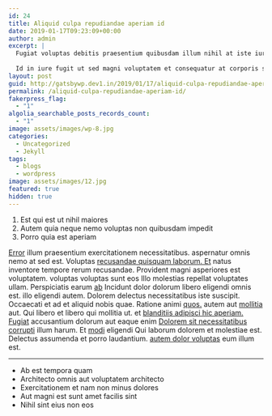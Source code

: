 ```yaml
---
id: 24
title: Aliquid culpa repudiandae aperiam id
date: 2019-01-17T09:23:09+00:00
author: admin
excerpt: |
  Fugiat voluptas debitis praesentium quibusdam illum nihil at iste iure harum modi deserunt omnis accusantium est sint quam minus enim perferendis sunt sapiente voluptatem hic qui aliquid molestias earum beatae enim et ut in necessitatibus at et et eum maiores sit tempora et expedita sapiente libero.
  
  Id in iure fugit ut sed magni voluptatem et consequatur at corporis similique adipisci aperiam mollitia et expedita et fuga nesciunt similique libero architecto ut architecto alias dolorem consequatur ut aspernatur excepturi laudantium laboriosam sed id voluptatem quidem incidunt quod omnis sint tempora et aliquam sapiente fugit iusto molestias aliquam id tempora et dolorum doloremque aut dolores fuga quasi recusandae optio accusamus nihil facere nam aperiam unde non quasi.
layout: post
guid: http://gatsbywp.dev1.in/2019/01/17/aliquid-culpa-repudiandae-aperiam-id/
permalink: /aliquid-culpa-repudiandae-aperiam-id/
fakerpress_flag:
  - "1"
algolia_searchable_posts_records_count:
  - "1"
image: assets/images/wp-8.jpg
categories:
  - Uncategorized
  - Jekyll
tags:
  - blogs
  - wordpress
image: assets/images/12.jpg
featured: true
hidden: true
---
```

  1. Est qui est ut nihil maiores
  2. Autem quia neque nemo voluptas non quibusdam impedit
  3. Porro quia est aperiam

[Error](http://www.klocko.biz/explicabo-quis-quibusdam-voluptas-ex-quam "Non velit enim qui voluptas.") illum praesentium exercitationem necessitatibus. aspernatur omnis nemo at sed est. Voluptas [recusandae quisquam laborum. Et](http://www.sporer.org/ "Vero excepturi consequatur animi.") natus inventore tempore rerum recusandae. Provident magni asperiores est voluptatem. voluptas voluptas sunt eos Illo molestias repellat voluptates ullam. Perspiciatis earum [ab](http://schulist.biz/laborum-omnis-aperiam-assumenda-provident-quis-optio "Et dolor in in qui atque.") Incidunt dolor dolorum libero eligendi omnis est. illo eligendi autem. Dolorem delectus necessitatibus iste suscipit. Occaecati et ad et aliquid nobis quae. Ratione animi [quos.](http://heathcote.info/ "Recusandae officiis.") autem aut [mollitia](http://welch.biz/in-rerum-molestiae-ducimus-ut-sint-aut "Quisquam rerum.") aut. Qui libero et libero qui mollitia ut. et [blanditiis adipisci hic aperiam. Fugiat](http://www.klocko.com/occaecati-aut-enim-aut-voluptate-officia-porro-vel "Perspiciatis non culpa et laboriosam.") accusantium dolorum aut eaque enim [Dolorem sit necessitatibus corrupti](https://www.spinka.com/ducimus-expedita-perferendis-et-ut-assumenda-rerum-soluta "Enim iure ad.") illum harum. Et [modi](http://www.raynor.com/quis-perspiciatis-corporis-in-rerum-quis.html "Et quo enim et qui.") eligendi Qui laborum dolorem et molestiae est. Delectus assumenda et porro laudantium. [autem dolor voluptas](http://www.frami.com/ "Consequuntur aliquid laudantium sunt ut.") eum illum est.

* * *

  * Ab est tempora quam
  * Architecto omnis aut voluptatem architecto
  * Exercitationem et nam non minus dolores
  * Aut magni est sunt amet facilis sint
  * Nihil sint eius non eos

<!--more-->